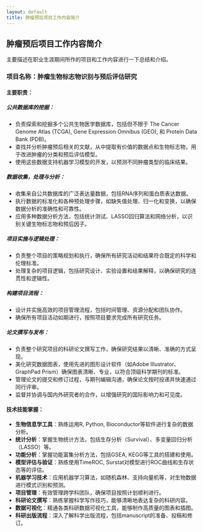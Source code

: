 ```yaml
---
layout: default
title: 肿瘤预后项目工作内容简介
---
```


## 肿瘤预后项目工作内容简介

主要描述在职业生涯期间所作的项目和工作内容进行一下总结和介绍。

### 项目名称：肿瘤生物标志物识别与预后评估研究

#### 主要职责：

##### 公共数据库的挖掘：
- 负责探索和挖掘多个公共生物医学数据库，包括但不限于 The Cancer Genome Atlas (TCGA), Gene Expression Omnibus (GEO), 和 Protein Data Bank (PDB)。
- 查找并分析肿瘤预后相关的文献，从中提取有价值的数据点和生物标志物，用于改进肿瘤的分类和预后评估模型。
- 使用这些数据支持机器学习模型的开发，以预测不同肿瘤类型的临床结果。

##### 数据收集，处理与分析：
- 收集来自公共数据库的广泛表达量数据，包括RNA序列和蛋白质表达数据。
- 执行数据的标准化和各种预处理步骤，如缺失值处理、归一化和变换，以确保数据分析的准确性和可靠性。
- 应用多种数据分析方法，包括统计测试、LASSO回归算法和网络分析，以识别关键生物标志物和预后因子。

##### 项目实施与逻辑处理：
- 负责整个项目的策略规划和执行，确保所有研究活动和结果符合既定的科学和伦理标准。
- 处理复杂的项目逻辑，包括研究设计、实验设置和结果解释，以确保研究的连贯性和逻辑性。

##### 构建项目流程：
- 设计并实施高效的项目管理流程，包括时间管理、资源分配和团队协作。
- 确保所有项目活动如期进行，按照项目要求完成所有研究任务。

##### 论文撰写与发布：
- 负责整个研究项目的科研论文撰写工作，确保研究结果以清晰、准确的方式呈现。
- 美化研究数据图表，使用先进的图形设计软件（如Adobe Illustrator、GraphPad Prism）确保图表清晰、专业，以符合顶级科学期刊的标准。
- 管理论文的提交和修订过程，与期刊编辑沟通，确保论文按时投递并快速通过同行评审。
- 监督并协调与国内外研究者的合作，以增强研究的国际影响力和可见度。

#### 技术技能掌握：

- **生物信息学工具**：熟练运用R, Python, Bioconductor等软件进行复杂的数据分析。
- **统计分析**：掌握生物统计方法，包括生存分析（Survival）、多变量回归分析（LASSO）等。
- **功能分析**：掌握功能富集分析方法，包括GSEA, KEGG等工具的搭建和使用。
- **模型评估与验证**：熟练使用TimeROC, Surstat对模型进行ROC曲线和生存状态等的评估。
- **机器学习技术**：应用机器学习算法，如随机森林、支持向量机等，对生物数据进行模式识别和预测。
- **项目管理**：有效管理跨学科团队，确保项目按照计划顺利进行。
- **科研论文撰写**：熟练掌握科学写作技巧，能够清晰地表达复杂的科研内容。
- **数据可视化**：精通各类科研数据可视化工具，能够制作高质量的图表和插图。
- **科研出版流程**：深入了解科学出版流程，包括manuscript的准备、投稿和修订。
